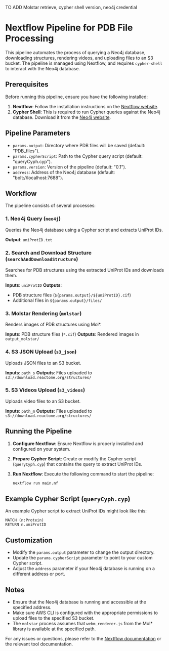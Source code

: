 TO ADD Molstar retrieve, cypher shell version, neo4j credential

# Nextflow Pipeline for PDB File Processing

This pipeline automates the process of querying a Neo4j database, downloading structures, rendering videos, and uploading files to an S3 bucket. The pipeline is managed using Nextflow, and requires `cypher-shell` to interact with the Neo4j database.

## Prerequisites

Before running this pipeline, ensure you have the following installed:

1. **Nextflow**: Follow the installation instructions on the [Nextflow website](https://www.nextflow.io/docs/latest/getstarted.html#installation).
2. **Cypher Shell**: This is required to run Cypher queries against the Neo4j database. Download it from the [Neo4j website](https://neo4j.com/deployment-center/?cypher-shell#tools-tab). 

## Pipeline Parameters

- `params.output`: Directory where PDB files will be saved (default: "PDB_files").
- `params.cypherScript`: Path to the Cypher query script (default: "queryCyph.cyp").
- `params.version`: Version of the pipeline (default: "0.1").
- `address`: Address of the Neo4j database (default: "bolt://localhost:7688").

## Workflow

The pipeline consists of several processes:

### 1. Neo4j Query (`neo4j`)

Queries the Neo4j database using a Cypher script and extracts UniProt IDs.

**Output**: `uniProtID.txt`

### 2. Search and Download Structure (`searchAndDownloadStructure`)

Searches for PDB structures using the extracted UniProt IDs and downloads them.

**Inputs**: `uniProtID`
**Outputs**:
- PDB structure files (`${params.output}/${uniProtID}.cif`)
- Additional files in `${params.output}/files/`

### 3. Molstar Rendering (`molstar`)

Renders images of PDB structures using Mol*.

**Inputs**: PDB structure files (`*.cif`)
**Outputs**: Rendered images in `output_molstar/`

### 4. S3 JSON Upload (`s3_json`)

Uploads JSON files to an S3 bucket.

**Inputs**: `path_s`
**Outputs**: Files uploaded to `s3://download.reactome.org/structures/`

### 5. S3 Videos Upload (`s3_videos`)

Uploads video files to an S3 bucket.

**Inputs**: `path_m`
**Outputs**: Files uploaded to `s3://download.reactome.org/structures/`

## Running the Pipeline

1. **Configure Nextflow**: Ensure Nextflow is properly installed and configured on your system.
2. **Prepare Cypher Script**: Create or modify the Cypher script (`queryCyph.cyp`) that contains the query to extract UniProt IDs.
3. **Run Nextflow**: Execute the following command to start the pipeline:

    ```bash
    nextflow run main.nf
    ```

## Example Cypher Script (`queryCyph.cyp`)

An example Cypher script to extract UniProt IDs might look like this:

```cypher
MATCH (n:Protein)
RETURN n.uniProtID
```

## Customization

- Modify the `params.output` parameter to change the output directory.
- Update the `params.cypherScript` parameter to point to your custom Cypher script.
- Adjust the `address` parameter if your Neo4j database is running on a different address or port.

## Notes

- Ensure that the Neo4j database is running and accessible at the specified address.
- Make sure AWS CLI is configured with the appropriate permissions to upload files to the specified S3 bucket.
- The `molstar` process assumes that `webm_renderer.js` from the Mol* library is available at the specified path.

For any issues or questions, please refer to the [Nextflow documentation](https://www.nextflow.io/docs/latest/index.html) or the relevant tool documentation.
